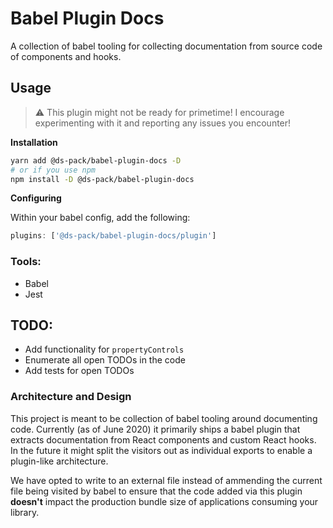 # Babel Plugin Docs

A collection of babel tooling for collecting documentation from source code of
components and hooks.

## Usage

> ⚠️ This plugin might not be ready for primetime! I encourage experimenting
> with it and reporting any issues you encounter!

**Installation**

```sh
yarn add @ds-pack/babel-plugin-docs -D
# or if you use npm
npm install -D @ds-pack/babel-plugin-docs
```

**Configuring**

Within your babel config, add the following:

```js
plugins: ['@ds-pack/babel-plugin-docs/plugin']
```

### Tools:

- Babel
- Jest

## TODO:

- Add functionality for `propertyControls`
- Enumerate all open TODOs in the code
- Add tests for open TODOs

### Architecture and Design

This project is meant to be collection of babel tooling around documenting code.
Currently (as of June 2020) it primarily ships a babel plugin that extracts
documentation from React components and custom React hooks. In the future it
might split the visitors out as individual exports to enable a plugin-like
architecture.

We have opted to write to an external file instead of ammending the current file
being visited by babel to ensure that the code added via this plugin **doesn't**
impact the production bundle size of applications consuming your library.
